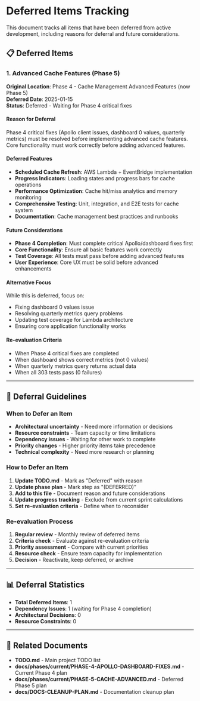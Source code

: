 # Deferred Items Tracking

This document tracks all items that have been deferred from active development, including reasons for deferral and future considerations.

## 📋 Deferred Items

### 1. Advanced Cache Features (Phase 5)

**Original Location**: Phase 4 - Cache Management Advanced Features (now Phase 5)  
**Deferred Date**: 2025-01-15  
**Status**: Deferred - Waiting for Phase 4 critical fixes

#### **Reason for Deferral**

Phase 4 critical fixes (Apollo client issues, dashboard 0 values, quarterly metrics) must be resolved before implementing advanced cache features. Core functionality must work correctly before adding advanced features.

#### **Deferred Features**

- **Scheduled Cache Refresh**: AWS Lambda + EventBridge implementation
- **Progress Indicators**: Loading states and progress bars for cache operations
- **Performance Optimization**: Cache hit/miss analytics and memory monitoring
- **Comprehensive Testing**: Unit, integration, and E2E tests for cache system
- **Documentation**: Cache management best practices and runbooks

#### **Future Considerations**

- **Phase 4 Completion**: Must complete critical Apollo/dashboard fixes first
- **Core Functionality**: Ensure all basic features work correctly
- **Test Coverage**: All tests must pass before adding advanced features
- **User Experience**: Core UX must be solid before advanced enhancements

#### **Alternative Focus**

While this is deferred, focus on:

- Fixing dashboard 0 values issue
- Resolving quarterly metrics query problems
- Updating test coverage for Lambda architecture
- Ensuring core application functionality works

#### **Re-evaluation Criteria**

- When Phase 4 critical fixes are completed
- When dashboard shows correct metrics (not 0 values)
- When quarterly metrics query returns actual data
- When all 303 tests pass (0 failures)

---

## 🎯 Deferral Guidelines

### **When to Defer an Item**

- **Architectural uncertainty** - Need more information or decisions
- **Resource constraints** - Team capacity or time limitations
- **Dependency issues** - Waiting for other work to complete
- **Priority changes** - Higher priority items take precedence
- **Technical complexity** - Need more research or planning

### **How to Defer an Item**

1. **Update TODO.md** - Mark as "Deferred" with reason
2. **Update phase plan** - Mark step as "(DEFERRED)"
3. **Add to this file** - Document reason and future considerations
4. **Update progress tracking** - Exclude from current sprint calculations
5. **Set re-evaluation criteria** - Define when to reconsider

### **Re-evaluation Process**

1. **Regular review** - Monthly review of deferred items
2. **Criteria check** - Evaluate against re-evaluation criteria
3. **Priority assessment** - Compare with current priorities
4. **Resource check** - Ensure team capacity for implementation
5. **Decision** - Reactivate, keep deferred, or archive

---

## 📊 Deferral Statistics

- **Total Deferred Items**: 1
- **Dependency Issues**: 1 (waiting for Phase 4 completion)
- **Architectural Decisions**: 0
- **Resource Constraints**: 0

---

## 🔗 Related Documents

- **TODO.md** - Main project TODO list
- **docs/phases/current/PHASE-4-APOLLO-DASHBOARD-FIXES.md** - Current Phase 4 plan
- **docs/phases/current/PHASE-5-CACHE-ADVANCED.md** - Deferred Phase 5 plan
- **docs/DOCS-CLEANUP-PLAN.md** - Documentation cleanup plan
